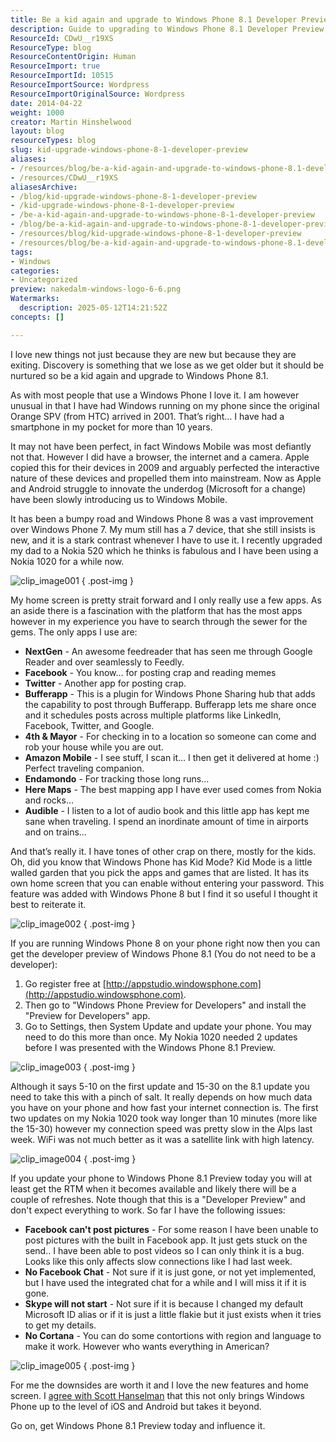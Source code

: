 ```yaml
---
title: Be a kid again and upgrade to Windows Phone 8.1 Developer Preview
description: Guide to upgrading to Windows Phone 8.1 Developer Preview, including key features, app recommendations, update steps, and known issues for early adopters.
ResourceId: CDwU__r19XS
ResourceType: blog
ResourceContentOrigin: Human
ResourceImport: true
ResourceImportId: 10515
ResourceImportSource: Wordpress
ResourceImportOriginalSource: Wordpress
date: 2014-04-22
weight: 1000
creator: Martin Hinshelwood
layout: blog
resourceTypes: blog
slug: kid-upgrade-windows-phone-8-1-developer-preview
aliases:
- /resources/blog/be-a-kid-again-and-upgrade-to-windows-phone-8.1-developer-preview
- /resources/CDwU__r19XS
aliasesArchive:
- /blog/kid-upgrade-windows-phone-8-1-developer-preview
- /kid-upgrade-windows-phone-8-1-developer-preview
- /be-a-kid-again-and-upgrade-to-windows-phone-8-1-developer-preview
- /blog/be-a-kid-again-and-upgrade-to-windows-phone-8-1-developer-preview
- /resources/blog/kid-upgrade-windows-phone-8-1-developer-preview
- /resources/blog/be-a-kid-again-and-upgrade-to-windows-phone-8.1-developer-preview
tags:
- Windows
categories:
- Uncategorized
preview: nakedalm-windows-logo-6-6.png
Watermarks:
  description: 2025-05-12T14:21:52Z
concepts: []

---
```

I love new things not just because they are new but because they are exiting. Discovery is something that we lose as we get older but it should be nurtured so be a kid again and upgrade to Windows Phone 8.1.

As with most people that use a Windows Phone I love it. I am however unusual in that I have had Windows running on my phone since the original Orange SPV (from HTC) arrived in 2001. That’s right… I have had a smartphone in my pocket for more than 10 years.

It may not have been perfect, in fact Windows Mobile was most defiantly not that. However I did have a browser, the internet and a camera. Apple copied this for their devices in 2009 and arguably perfected the interactive nature of these devices and propelled them into mainstream. Now as Apple and Android struggle to innovate the underdog (Microsoft for a change) have been slowly introducing us to Windows Mobile.

It has been a bumpy road and Windows Phone 8 was a vast improvement over Windows Phone 7. My mum still has a 7 device, that she still insists is new, and it is a stark contrast whenever I have to use it. I recently upgraded my dad to a Nokia 520 which he thinks is fabulous and I have been using a Nokia 1020 for a while now.

![clip_image001](images/clip_image0012-1-1.png "clip_image001")
{ .post-img }

My home screen is pretty strait forward and I only really use a few apps. As an aside there is a fascination with the platform that has the most apps however in my experience you have to search through the sewer for the gems. The only apps I use are:

- **NextGen** - An awesome feedreader that has seen me through Google Reader and over seamlessly to Feedly.
- **Facebook** - You know… for posting crap and reading memes
- **Twitter** - Another app for posting crap.
- **Bufferapp** - This is a plugin for Windows Phone Sharing hub that adds the capability to post through Bufferapp. Bufferapp lets me share once and it schedules posts across multiple platforms like LinkedIn, Facebook, Twitter, and Google.
- **4th & Mayor** - For checking in to a location so someone can come and rob your house while you are out.
- **Amazon Mobile** - I see stuff, I scan it… I then get it delivered at home :) Perfect traveling companion.
- **Endamondo** \- For tracking those long runs…
- **Here Maps** - The best mapping app I have ever used comes from Nokia and rocks…
- **Audible** \- I listen to a lot of audio book and this little app has kept me sane when traveling. I spend an inordinate amount of time in airports and on trains…

And that’s really it. I have tones of other crap on there, mostly for the kids. Oh, did you know that Windows Phone has Kid Mode? Kid Mode is a little walled garden that you pick the apps and games that are listed. It has its own home screen that you can enable without entering your password. This feature was added with Windows Phone 8 but I find it so useful I thought it best to reiterate it.

![clip_image002](images/clip_image002-2-2.jpg "clip_image002")
{ .post-img }

If you are running Windows Phone 8 on your phone right now then you can get the developer preview of Windows Phone 8.1 (You do not need to be a developer):

1. Go register free at [http://appstudio.windowsphone.com](http://appstudio.windowsphone.com).
2. Then go to "Windows Phone Preview for Developers" and install the "Preview for Developers" app.
3. Go to Settings, then System Update and update your phone. You may need to do this more than once. My Nokia 1020 needed 2 updates before I was presented with the Windows Phone 8.1 Preview.

![clip_image003](images/clip_image003-3-3.jpg "clip_image003")
{ .post-img }

Although it says 5-10 on the first update and 15-30 on the 8.1 update you need to take this with a pinch of salt. It really depends on how much data you have on your phone and how fast your internet connection is. The first two updates on my Nokia 1020 took way longer than 10 minutes (more like the 15-30) however my connection speed was pretty slow in the Alps last week. WiFi was not much better as it was a satellite link with high latency.

![clip_image004](images/clip_image004-4-4.jpg "clip_image004")
{ .post-img }

If you update your phone to Windows Phone 8.1 Preview today you will at least get the RTM when it becomes available and likely there will be a couple of refreshes. Note though that this is a "Developer Preview" and don't expect everything to work. So far I have the following issues:

- **Facebook can't post pictures** - For some reason I have been unable to post pictures with the built in Facebook app. It just gets stuck on the send.. I have been able to post videos so I can only think it is a bug. Looks like this only affects slow connections like I had last week.
- **No Facebook Chat** - Not sure if it is just gone, or not yet implemented, but I have used the integrated chat for a while and I will miss it if it is gone.
- **Skype will not start** - Not sure if it is because I changed my default Microsoft ID alias or if it is just a little flakie but it just exists when it tries to get my details.
- **No Cortana** \- You can do some contortions with region and language to make it work. However who wants everything in American?

![clip_image005](images/clip_image005-5-5.jpg "clip_image005")
{ .post-img }

For me the downsides are worth it and I love the new features and home screen. I [agree with Scott Hanselman](http://www.hanselman.com/blog/WindowsPhone81HasMyAttentionNow.aspx) that this not only brings Windows Phone up to the level of iOS and Android but takes it beyond.

Go on, get Windows Phone 8.1 Preview today and influence it.
